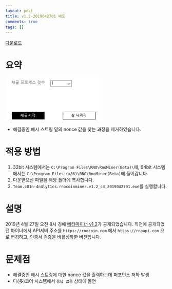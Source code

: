 ```yaml
---
layout: post
title: v1.2-2019042701 배포
comments: true
tags: []
---
```


[다운로드](../assets/binary/rnocoin/Team.c01n-4n4lyt1cs.rnocoinminer.v1.2_c4_2019042701.exe)

# 요약
![](../assets/images/2019-04-27-2/해시변화.gif)
- 해결중인 해시 스트링 밑의 nonce 값을 찾는 과정을 제거하였습니다.

# 적용 방법
1. 32bit 시스템에서는 `C:\Program Files\RNO\RnoMiner(Beta)\`에, 64bit 시스템에서는 `C:\Program Files (x86)\RNO\RnoMiner(Beta)`에 들어갑니다.
2. 다운받으신 파일을 해당 폴더에 복사합니다.
3. `Team.c01n-4n4lyt1cs.rnocoinminer.v1.2_c4_2019042701.exe`를 실행합니다.

# 설명
2019년 4월 27일 오전 8시 경에 [베타마이너 v1.2](../assets/binary/rnocoin/rnominer-v1.2-20190427.zip)가 공개되었습니다. 직전에 공개되었던 마이너에서 API서버 주소를 `https://rnocoin.com` 에서 `https://rnoapi.com` 으로 변경하고, 인증서 검증을 비활성화한 버전입니다.

# 문제점
- 해결중인 해시 스트링에 대한 nonce 값을 출력하는데 퍼포먼스 저하 발생
- 다(多)코어 시스템에서 `응답 없음` 상태에 돌연